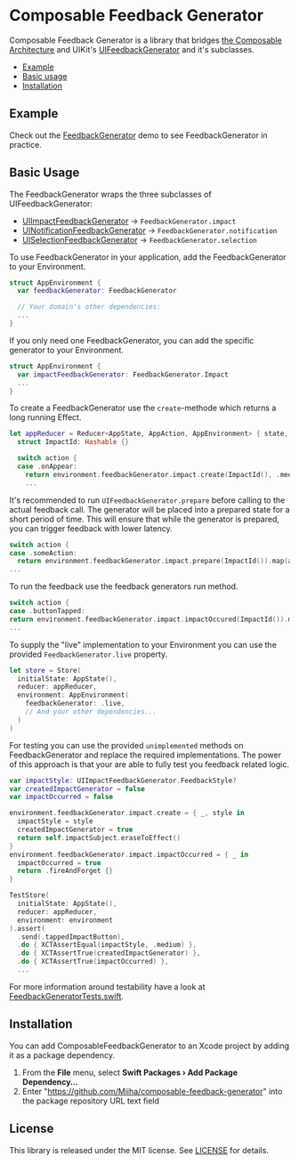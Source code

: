 # Composable Feedback Generator

Composable Feedback Generator is a library that bridges [the Composable Architecture](https://github.com/pointfreeco/swift-composable-architecture) and  UIKit's [UIFeedbackGenerator](https://developer.apple.com/documentation/uikit/uifeedbackgenerator) and it's subclasses.

* [Example](#example)
* [Basic usage](#basic-usage)
* [Installation](#installation)

## Example

Check out the [FeedbackGenerator](./Examples/FeedbackGenerator) demo to see FeedbackGenerator in practice.

## Basic Usage
The FeedbackGenerator wraps the three subclasses of UIFeedbackGenerator:

* [UIImpactFeedbackGenerator](https://developer.apple.com/documentation/uikit/uiimpactfeedbackgenerator) -> `FeedbackGenerator.impact`
* [UINotificationFeedbackGenerator](https://developer.apple.com/documentation/uikit/uinotificationfeedbackgenerator) -> `FeedbackGenerator.notification`
* [UISelectionFeedbackGenerator](https://developer.apple.com/documentation/uikit/uiselectionfeedbackgenerator) -> `FeedbackGenerator.selection`

To use FeedbackGenerator in your application, add the FeedbackGenerator to your Environment. 

```swift
struct AppEnvironment {
  var feedbackGenerator: FeedbackGenerator

  // Your domain's other dependencies:
  ...
}
```

If you only need one FeedbackGenerator, you can add the specific generator to your Environment.

```swift
struct AppEnvironment {
  var impactFeedbackGenerator: FeedbackGenerator.Impact
  ...
}
```

To create a FeedbackGenerator use the `create`-methode which returns a long running Effect.
```swift
let appReducer = Reducer<AppState, AppAction, AppEnvironment> { state, action, environment in
  struct ImpactId: Hashable {}

  switch action {
  case .onAppear:
    return environment.feedbackGenerator.impact.create(ImpactId(), .medium)).map(absurd)
    ...
```
It's recommended to run `UIFeedbackGenerator.prepare` before calling to the actual feedback call. The generator will be placed into a prepared state for a short period of time. This will ensure that while the generator is prepared, you can trigger feedback with lower latency.   

```swift
switch action {
case .someAction:
  return environment.feedbackGenerator.impact.prepare(ImpactId()).map(absurd)
...
```
To run the feedback use the feedback generators run method.

```swift
switch action {
case .buttonTapped:
return environment.feedbackGenerator.impact.impactOccured(ImpactId()).map(absurd)
...
```

To supply the "live" implementation to your Environment you can use the provided `FeedbackGenerator.live` property.
```swift
let store = Store(
  initialState: AppState(),
  reducer: appReducer,
  environment: AppEnvironment(
    feedbackGenerator: .live,
    // And your other dependencies...
  )
)
```

For testing you can use the provided `unimplemented` methods on FeedbackGenerator and replace the required implementations.
The power of this approach is that your are able to fully test you feedback related logic.
```swift
var impactStyle: UIImpactFeedbackGenerator.FeedbackStyle?
var createdImpactGenerator = false
var impactOccurred = false

environment.feedbackGenerator.impact.create = { _, style in
  impactStyle = style
  createdImpactGenerator = true
  return self.impactSubject.eraseToEffect()
}
environment.feedbackGenerator.impact.impactOccurred = { _ in
  impactOccurred = true
  return .fireAndForget {}
}

TestStore(
  initialState: AppState(),
  reducer: appReducer,
  environment: environment
).assert(
  .send(.tappedImpactButton),
  .do { XCTAssertEqual(impactStyle, .medium) },
  .do { XCTAssertTrue(createdImpactGenerator) },
  .do { XCTAssertTrue(impactOccurred) },
  ...
```

For more information around testability have a look at [FeedbackGeneratorTests.swift](./Examples/FeedbackGenerator/FeedbackGeneratorTests/FeedbackGeneratorTests.swift).

## Installation

You can add ComposableFeedbackGenerator to an Xcode project by adding it as a package dependency.

1. From the **File** menu, select **Swift Packages › Add Package Dependency…**
2. Enter "https://github.com/Miiha/composable-feedback-generator" into the package repository URL text field

## License

This library is released under the MIT license. See [LICENSE](LICENSE) for details.
